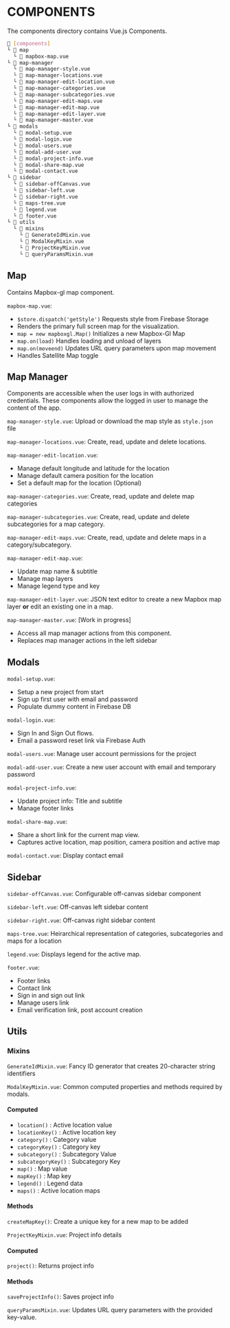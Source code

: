 # COMPONENTS

The components directory contains Vue.js Components.

```sh
📂 [components]
└ 📂 map
  └ 📄 mapbox-map.vue
└ 📂 map-manager
  └ 📄 map-manager-style.vue
  └ 📄 map-manager-locations.vue
  └ 📄 map-manager-edit-location.vue
  └ 📄 map-manager-categories.vue
  └ 📄 map-manager-subcategories.vue
  └ 📄 map-manager-edit-maps.vue
  └ 📄 map-manager-edit-map.vue
  └ 📄 map-manager-edit-layer.vue
  └ 📄 map-manager-master.vue
└ 📂 modals
  └ 📄 modal-setup.vue
  └ 📄 modal-login.vue
  └ 📄 modal-users.vue
  └ 📄 modal-add-user.vue
  └ 📄 modal-project-info.vue
  └ 📄 modal-share-map.vue
  └ 📄 modal-contact.vue
└ 📂 sidebar
  └ 📄 sidebar-offCanvas.vue
  └ 📄 sidebar-left.vue
  └ 📄 sidebar-right.vue
  └ 📄 maps-tree.vue
  └ 📄 legend.vue
  └ 📄 footer.vue
└ 📂 utils
  └ 📂 mixins
    └ 📄 GenerateIdMixin.vue
    └ 📄 ModalKeyMixin.vue
    └ 📄 ProjectKeyMixin.vue
    └ 📄 queryParamsMixin.vue
```

## Map
Contains Mapbox-gl map component.

`mapbox-map.vue`:
- `$store.dispatch('getStyle')` Requests style from Firebase Storage
- Renders the primary full screen map for the visualization.
- `map = new mapboxgl.Map()` Initializes a new Mapbox-Gl Map 
- `map.on(load)` Handles loading and unload of layers 
- `map.on(moveend)` Updates URL query parameters upon map movement 
- Handles Satellite Map toggle

## Map Manager
Components are accessible when the user logs in with authorized credentials. These components allow the logged in user to manage the content of the app.

`map-manager-style.vue`:
Upload or download the map style as `style.json` file

`map-manager-locations.vue`:
Create, read, update and delete locations.

`map-manager-edit-location.vue`: 
- Manage default longitude and latitude for the location
- Manage default camera position for the location
- Set a default map for the location (Optional)

`map-manager-categories.vue`: 
Create, read, update and delete map categories

`map-manager-subcategories.vue`:
Create, read, update and delete subcategories for a map category.

`map-manager-edit-maps.vue`:
Create, read, update and delete maps in a category/subcategory.

`map-manager-edit-map.vue`: 
- Update map name & subtitle
- Manage map layers
- Manage legend type and key

`map-manager-edit-layer.vue`: 
JSON text editor to create a new Mapbox map layer **or** edit an existing one in a map.

`map-manager-master.vue`:
[Work in progress]
- Access all map manager actions from this component.
- Replaces map manager actions in the left sidebar

## Modals
`modal-setup.vue`:
- Setup a new project from start
- Sign up first user with email and password
- Populate dummy content in Firebase DB

`modal-login.vue`:
- Sign In and Sign Out flows.
- Email a password reset link via Firebase Auth

`modal-users.vue`:
Manage user account permissions for the project

`modal-add-user.vue`:
Create a new user account with email and temporary password

`modal-project-info.vue`:
- Update project info: Title and subtitle
- Manage footer links

`modal-share-map.vue`:
- Share a short link for the current map view.
- Captures active location, map position, camera position and active map

`modal-contact.vue`:
Display contact email

## Sidebar
`sidebar-offCanvas.vue`:
Configurable off-canvas sidebar component

`sidebar-left.vue`:
Off-canvas left sidebar content

`sidebar-right.vue`:
Off-canvas right sidebar content

`maps-tree.vue`:
Heirarchical representation of categories, subcategories and maps for a location

`legend.vue`:
Displays legend for the active map.

`footer.vue`:
- Footer links
- Contact link
- Sign in and sign out link
- Manage users link
- Email verification link, post account creation

## Utils

### Mixins

`GenerateIdMixin.vue`:
Fancy ID generator that creates 20-character string identifiers

`ModalKeyMixin.vue`: Common computed properties and methods required by modals.

#### Computed
- `location()` : Active location value
- `locationKey()` : Active location key
- `category()` : Category value
- `categoryKey()` : Category key
- `subcategory()` : Subcategory Value
- `subcategoryKey()` : Subcategory Key
- `map()` : Map value
- `mapKey()` : Map key
- `legend()` : Legend data
- `maps()` : Active location maps

#### Methods
`createMapKey()`: Create a unique key for a new map to be added

`ProjectKeyMixin.vue`: Project info details

#### Computed
`project()`: Returns project info

#### Methods
`saveProjectInfo()`: Saves project info

`queryParamsMixin.vue`: Updates URL query parameters with the provided key-value.